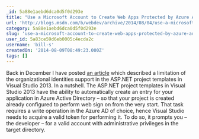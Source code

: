 ```yaml
---
_id: 5a88e1aebd6dca0d5f0d293e
title: "Use a Microsoft Account to Create Web Apps Protected by Azure AD - With VS2013 Update 3"
url: 'http://blogs.msdn.com/b/webdev/archive/2014/08/04/use-a-microsoft-account-to-create-web-apps-protected-by-azure-ad-with-vs2013-update-3.aspx'
category: 5a88e1aebd6dca0d5f0d293e
slug: 'use-a-microsoft-account-to-create-web-apps-protected-by-azure-ad-with-vs2013-update-3'
user_id: 5a83ce59d6eb0005c4ecda2c
username: 'bill-s'
createdOn: '2014-08-09T08:49:23.000Z'
tags: []
---
```


Back in December I have posted <a href="http://www.cloudidentity.com/blog/2013/12/11/setting-up-an-asp-net-project-with-organizational-authentication-requires-an-organizational-account/">an article</a> which described a limitation of the organizational identities support in the ASP.NET project templates in Visual Studio 2013. In a nutshell. The ASP.NET project templates in Visual Studio 2013 have the ability to automatically create an entry for your application in Azure Active Directory – so that your project is created already configured to perform web sign on from the very start. That task requires a write operation in the Azure AD of choice, hence Visual Studio needs to acquire a valid token for performing it. To do so, it prompts you – the developer – for a valid account with administrative privileges in the target directory.
